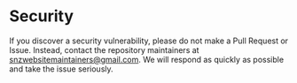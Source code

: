 # Security 
If you discover a security vulnerability, please do not make a Pull Request or Issue. Instead, contact the repository maintainers at [snzwebsitemaintainers@gmail.com](mailto:snzwebsitemaintainers@gmail.com). We will respond as quickly as possible and take the issue seriously.
